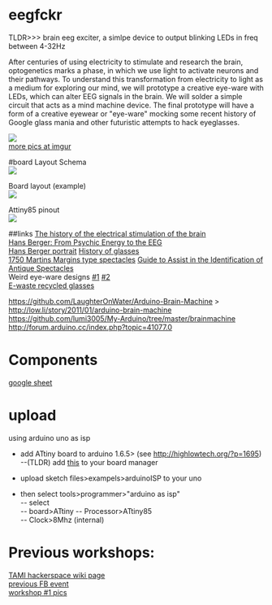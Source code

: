 # eegfckr
TLDR>>> brain eeg exciter, a simlpe device to output blinking LEDs in freq between 4-32Hz  

After centuries of using electricity to stimulate and research the brain, optogenetics marks a phase, in which we use light to activate neurons and their pathways. To understand this transformation from electricity to light as a medium for exploring our mind, we will prototype a creative eye-ware with LEDs, which can alter EEG signals in the brain. We will solder a simple circuit that acts as a mind machine device. The final prototype will have a form of a creative eyewear or "eye-ware" mocking some recent history of Google glass mania and other futuristic attempts to hack eyeglasses.

![](http://i.imgur.com/2eitLkN.jpg)   
[more pics at imgur](http://imgur.com/a/cNCWE)

#board Layout
Schema  
![](https://i.imgur.com/GS73reS.png)

Board layout (example)  
![](http://i.imgur.com/JOm8612.png)

Attiny85 pinout  
![](http://highlowtech.org/wp-content/uploads/2011/10/ATtiny45-85.png)


##links
[The history of the electrical stimulation of the brain](http://www.cerebromente.org.br/n18/history/stimulation_i.htm)  
[Hans Berger: From Psychic Energy to the EEG](http://methodsinbraincomputerinterfaces.wikispaces.com/file/view/BergerBiography.pdf)  
[Hans Berger portrait](http://neuroportraits.eu/portrait/hans-berger)
[History of glasses](http://www.museumofvision.org/exhibitions/?key=44&subkey=4&relkey=35)  
[1750 Martins Margins type spectacles](http://www.museumofvision.org/collection/artifacts/?accession=1999.024.00059) 
[Guide to Assist in the Identification of Antique Spectacles](http://www.antiquespectacles.com/guide/guide_to_assist.htm)  
Weird eye-ware designs [#1](https://www.flickr.com/photos/x-ray_delta_one/4747873754/) [#2](https://www.flickr.com/photos/x-ray_delta_one/4265173624/in/album-72157622288782911/)  
[E-waste recycled glasses](https://www.facebook.com/ajplusenglish/videos/586570601484451/?pnref=story) 

https://github.com/LaughterOnWater/Arduino-Brain-Machine  > http://low.li/story/2011/01/arduino-brain-machine
https://github.com/lumi3005/My-Arduino/tree/master/brainmachine  
http://forum.arduino.cc/index.php?topic=41077.0  



# Components
[google sheet](https://docs.google.com/spreadsheets/d/1JA0BjbYkpqYi8BU7iDlsvR_3m2nQNDry2EhpkC5hDX0/edit?ts=5613f817#gid=0  
)  

# upload
using arduino uno as isp  
- add ATtiny board to arduino 1.6.5> 
(see http://highlowtech.org/?p=1695)  
--(TLDR) add [this](https://raw.githubusercontent.com/damellis/attiny/ide-1.6.x-boards-manager/package_damellis_attiny_index.json) to your board manager

- upload sketch files>exampels>arduinoISP to your uno  
- then select tools>programmer>"arduino as isp"  
-- select  
-- board>ATtiny 
-- Processor>ATtiny85  
-- Clock>8Mhz (internal)  


# Previous workshops:  
[TAMI hackerspace wiki page](http://telavivmakers.org/index.php?title=Brain )  
[previous FB event](https://www.facebook.com/events/823769724411378/)  
[workshop #1 pics](http://imgur.com/a/cNCWE)


